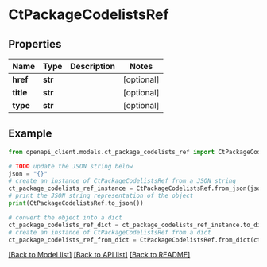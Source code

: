 # CtPackageCodelistsRef


## Properties

Name | Type | Description | Notes
------------ | ------------- | ------------- | -------------
**href** | **str** |  | [optional] 
**title** | **str** |  | [optional] 
**type** | **str** |  | [optional] 

## Example

```python
from openapi_client.models.ct_package_codelists_ref import CtPackageCodelistsRef

# TODO update the JSON string below
json = "{}"
# create an instance of CtPackageCodelistsRef from a JSON string
ct_package_codelists_ref_instance = CtPackageCodelistsRef.from_json(json)
# print the JSON string representation of the object
print(CtPackageCodelistsRef.to_json())

# convert the object into a dict
ct_package_codelists_ref_dict = ct_package_codelists_ref_instance.to_dict()
# create an instance of CtPackageCodelistsRef from a dict
ct_package_codelists_ref_from_dict = CtPackageCodelistsRef.from_dict(ct_package_codelists_ref_dict)
```
[[Back to Model list]](../README.md#documentation-for-models) [[Back to API list]](../README.md#documentation-for-api-endpoints) [[Back to README]](../README.md)


